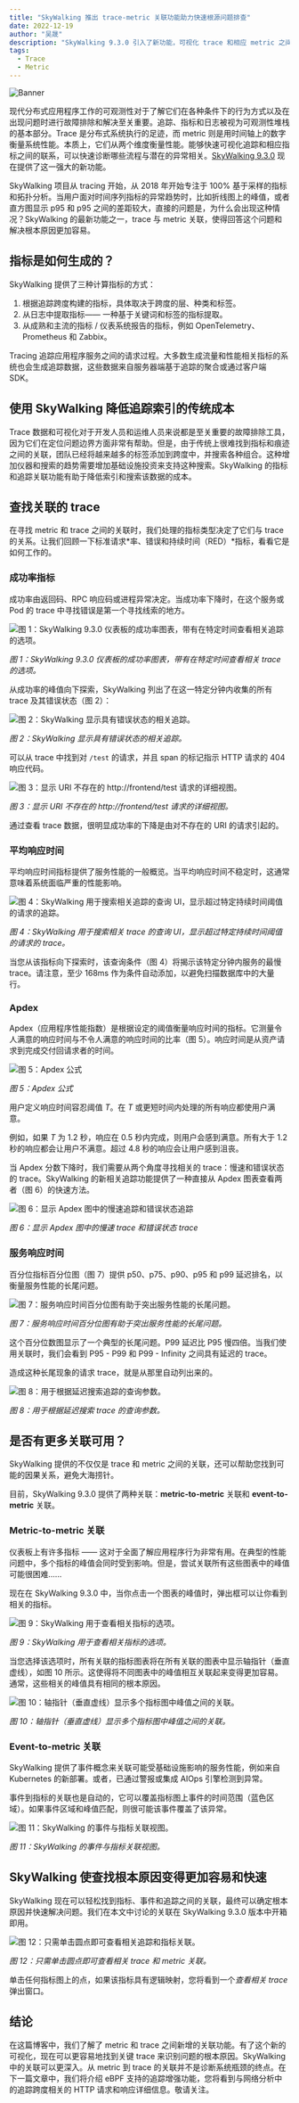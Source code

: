 ```yaml
---
title: "SkyWalking 推出 trace-metric 关联功能助力快速根源问题排查"
date: 2022-12-19
author: "吴晟"
description: "SkyWalking 9.3.0 引入了新功能，可视化 trace 和相应 metric 之间的联系，帮助您快速实现问题诊断。"
tags:
  - Trace
  - Metric
---
```


![Banner](banner.jpg)

现代分布式应用程序工作的可观测性对于了解它们在各种条件下的行为方式以及在出现问题时进行故障排除和解决至关重要。追踪、指标和日志被视为可观测性堆栈的基本部分。Trace 是分布式系统执行的足迹，而 metric 则是用时间轴上的数字衡量系统性能。本质上，它们从两个维度衡量性能。能够快速可视化追踪和相应指标之间的联系，可以快速诊断哪些流程与潜在的异常相关。[SkyWalking 9.3.0](https://skywalking.apache.org/events/release-apache-skywalking-apm-9.3.0/) 现在提供了这一强大的新功能。

SkyWalking 项目从 tracing 开始，从 2018 年开始专注于 100% 基于采样的指标和拓扑分析。当用户面对时间序列指标的异常趋势时，比如折线图上的峰值，或者直方图显示 p95 和 p95 之间的差距较大，直接的问题是，为什么会出现这种情况？SkyWalking 的最新功能之一，trace 与 metric 关联，使得回答这个问题和解决根本原因更加容易。

## 指标是如何生成的？

SkyWalking 提供了三种计算指标的方式：

1. 根据追踪跨度构建的指标，具体取决于跨度的层、种类和标签。
2. 从日志中提取指标—— 一种基于关键词和标签的指标提取。
3. 从成熟和主流的指标 / 仪表系统报告的指标，例如 OpenTelemetry、Prometheus 和 Zabbix。

Tracing 追踪应用程序服务之间的请求过程。大多数生成流量和性能相关指标的系统也会生成追踪数据，这些数据来自服务器端基于追踪的聚合或通过客户端 SDK。

## 使用 SkyWalking 降低追踪索引的传统成本

Trace 数据和可视化对于开发人员和运维人员来说都是至关重要的故障排除工具，因为它们在定位问题边界方面非常有帮助。但是，由于传统上很难找到指标和痕迹之间的关联，团队已经将越来越多的标签添加到跨度中，并搜索各种组合。这种增加仪器和搜索的趋势需要增加基础设施投资来支持这种搜索。SkyWalking 的指标和追踪关联功能有助于降低索引和搜索该数据的成本。

## 查找关联的 trace

在寻找 metric 和 trace 之间的关联时，我们处理的指标类型决定了它们与 trace 的关系。让我们回顾一下标准请求*率、错误和持续时间（RED）*指标，看看它是如何工作的。

### 成功率指标

成功率由返回码、RPC 响应码或进程异常决定。当成功率下降时，在这个服务或 Pod 的 trace 中寻找错误是第一个寻找线索的地方。

![图 1：SkyWalking 9.3.0 仪表板的成功率图表，带有在特定时间查看相关追踪的选项。](f1.jpg)

_图 1：SkyWalking 9.3.0 仪表板的成功率图表，带有在特定时间查看相关 trace 的选项。_

从成功率的峰值向下探索，SkyWalking 列出了在这一特定分钟内收集的所有 trace 及其错误状态（图 2）：

![图 2：SkyWalking 显示具有错误状态的相关追踪。](f2.jpg)

_图 2：SkyWalking 显示具有错误状态的相关追踪。_

可以从 trace 中找到对 `/test` 的请求，并且 span 的标记指示 HTTP 请求的 404 响应代码。

![图 3：显示 URI 不存在的 http://frontend/test 请求的详细视图。](f3.jpg)

_图 3：显示 URI 不存在的 http://frontend/test 请求的详细视图。_

通过查看 trace 数据，很明显成功率的下降是由对不存在的 URI 的请求引起的。

### 平均响应时间

平均响应时间指标提供了服务性能的一般概览。当平均响应时间不稳定时，这通常意味着系统面临严重的性能影响。

![图 4：SkyWalking 用于搜索相关追踪的查询 UI，显示超过特定持续时间阈值的请求的追踪。](f4.jpg)

_图 4：SkyWalking 用于搜索相关 trace 的查询 UI，显示超过特定持续时间阈值的请求的 trace。_

当您从该指标向下探索时，该查询条件（图 4）将揭示该特定分钟内服务的最慢 trace。请注意，至少 168ms 作为条件自动添加，以避免扫描数据库中的大量行。

### Apdex

Apdex（应用程序性能指数）是根据设定的阈值衡量响应时间的指标。它测量令人满意的响应时间与不令人满意的响应时间的比率（图 5）。响应时间是从资产请求到完成交付回请求者的时间。

![图 5：Apdex 公式](f5.jpg)

_图 5：Apdex 公式_

用户定义响应时间容忍阈值 _T_。在 _T_ 或更短时间内处理的所有响应都使用户满意。

例如，如果 _T_ 为 1.2 秒，响应在 0.5 秒内完成，则用户会感到满意。所有大于 1.2 秒的响应都会让用户不满意。超过 4.8 秒的响应会让用户感到沮丧。

当 Apdex 分数下降时，我们需要从两个角度寻找相关的 trace：慢速和错误状态的 trace。SkyWalking 的新相关追踪功能提供了一种直接从 Apdex 图表查看两者（图 6）的快速方法。

![图 6：显示 Apdex 图中的慢速追踪和错误状态追踪](f6.jpg)

_图 6：显示 Apdex 图中的慢速 trace 和错误状态 trace_

### 服务响应时间

百分位指标百分位图（图 7）提供 p50、p75、p90、p95 和 p99 延迟排名，以衡量服务性能的长尾问题。

![图 7：服务响应时间百分位图有助于突出服务性能的长尾问题。](f7.jpg)

_图 7：服务响应时间百分位图有助于突出服务性能的长尾问题。_

这个百分位数图显示了一个典型的长尾问题。P99 延迟比 P95 慢四倍。当我们使用关联时，我们会看到 P95 - P99 和 P99 - Infinity 之间具有延迟的 trace。

造成这种长尾现象的请求 trace，就是从那里自动列出来的。

![图 8：用于根据延迟搜索追踪的查询参数。](f8.jpg)

_图 8：用于根据延迟搜索 trace 的查询参数。_

## 是否有更多关联可用？

SkyWalking 提供的不仅仅是 trace 和 metric 之间的关联，还可以帮助您找到可能的因果关系，避免大海捞针。

目前，SkyWalking 9.3.0 提供了两种关联：**metric-to-metric** 关联和 **event-to-metric** 关联。

### Metric-to-metric 关联

仪表板上有许多指标 —— 这对于全面了解应用程序行为非常有用。在典型的性能问题中，多个指标的峰值会同时受到影响。但是，尝试关联所有这些图表中的峰值可能很困难……

现在在 SkyWalking 9.3.0 中，当你点击一个图表的峰值时，弹出框可以让你看到相关的指标。

![图 9：SkyWalking 用于查看相关指标的选项。](f9.jpg)

_图 9：SkyWalking 用于查看相关指标的选项。_

当您选择该选项时，所有关联的指标图表将在所有关联的图表中显示轴指针（垂直虚线），如图 10 所示。这使得将不同图表中的峰值相互关联起来变得更加容易。通常，这些相关的峰值具有相同的根本原因。

![图 10：轴指针（垂直虚线）显示多个指标图中峰值之间的关联。](f10.jpg)

_图 10：轴指针（垂直虚线）显示多个指标图中峰值之间的关联。_

### Event-to-metric 关联

SkyWalking 提供了事件概念来关联可能受基础设施影响的服务性能，例如来自 Kubernetes 的新部署。或者，已通过警报或集成 AIOps 引擎检测到异常。

事件到指标的关联也是自动的，它可以覆盖指标图上事件的时间范围（蓝色区域）。如果事件区域和峰值匹配，则很可能该事件覆盖了该异常。

![图 11：SkyWalking 的事件与指标关联视图。](f11.jpg)

_图 11：SkyWalking 的事件与指标关联视图。_

## SkyWalking 使查找根本原因变得更加容易和快速

SkyWalking 现在可以轻松找到指标、事件和追踪之间的关联，最终可以确定根本原因并快速解决问题。我们在本文中讨论的关联在 SkyWalking 9.3.0 版本中开箱即用。

![图 12：只需单击圆点即可查看相关追踪和指标关联。](f12.jpg)

_图 12：只需单击圆点即可查看相关 trace 和 metric 关联。_

单击任何指标图上的点，如果该指标具有逻辑映射，您将看到一个*查看相关 trace* 弹出窗口。

## 结论

在这篇博客中，我们了解了 metric 和 trace 之间新增的关联功能。有了这个新的可视化，现在可以更容易地找到关键 trace 来识别问题的根本原因。SkyWalking 中的关联可以更深入。从 metric 到 trace 的关联并不是诊断系统瓶颈的终点。在下一篇文章中，我们将介绍 eBPF 支持的追踪增强功能，您将看到与网络分析中的追踪跨度相关的 HTTP 请求和响应详细信息。敬请关注。
